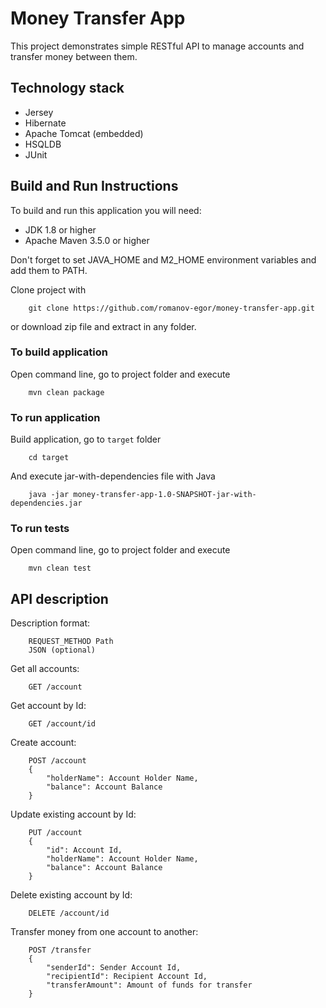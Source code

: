 # Money Transfer App
This project demonstrates simple RESTful API to manage accounts and transfer money between them.

## Technology stack

* Jersey
* Hibernate
* Apache Tomcat (embedded)
* HSQLDB
* JUnit

## Build and Run Instructions

To build and run this application you will need:
* JDK 1.8 or higher
* Apache Maven 3.5.0 or higher

Don't forget to set JAVA_HOME and M2_HOME environment variables and add them to PATH.

Clone project with
```
    git clone https://github.com/romanov-egor/money-transfer-app.git
```
or download zip file and extract in any folder.

### To build application
Open command line, go to project folder and execute
```
    mvn clean package
```

### To run application
Build application, go to `target` folder
```
    cd target
```
And execute jar-with-dependencies file with Java
```
    java -jar money-transfer-app-1.0-SNAPSHOT-jar-with-dependencies.jar
```

### To run tests
Open command line, go to project folder and execute
```
    mvn clean test
```

## API description
Description format:
```
    REQUEST_METHOD Path
    JSON (optional)
```

Get all accounts:
```
    GET /account
```

Get account by Id:
```
    GET /account/id
```

Create account:
```
    POST /account
    {
        "holderName": Account Holder Name,
        "balance": Account Balance
    }
```

Update existing account by Id:
```
    PUT /account
    {
        "id": Account Id,
        "holderName": Account Holder Name,
        "balance": Account Balance
    }
```

Delete existing account by Id:
```
    DELETE /account/id
```

Transfer money from one account to another:
```
    POST /transfer
    {
        "senderId": Sender Account Id,
        "recipientId": Recipient Account Id,
        "transferAmount": Amount of funds for transfer
    }
```